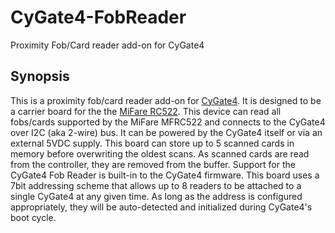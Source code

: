 # CyGate4-FobReader

Proximity Fob/Card reader add-on for CyGate4

## Synopsis

This is a proximity fob/card reader add-on for [CyGate4](https://github.com/cyrusbuilt/CyGate4).  It is designed to be a carrier board for the the [MiFare RC522](https://www.sunfounder.com/products/rfid-kit-red?gclid=Cj0KCQiArvX_BRCyARIsAKsnTxO6bHAqdLXI3AX8OYaqy2ZX4cgSUb_q4Uc7XjE1UnNScZQvjEgl5SEaAoUVEALw_wcB). This device can read all fobs/cards supported by the MiFare MFRC522 and connects to the CyGate4 over I2C (aka 2-wire) bus. It can be powered by the CyGate4 itself or via an external 5VDC supply. This board can store up to 5 scanned cards in memory before overwriting the oldest scans. As scanned cards are read from the controller, they are removed from the buffer. Support for the CyGate4 Fob Reader is built-in to the CyGate4 firmware. This board uses a 7bit addressing scheme that allows up to 8 readers to be attached to a single CyGate4 at any given time. As long as the address is configured appropriately, they will be auto-detected and initialized during CyGate4's boot cycle.